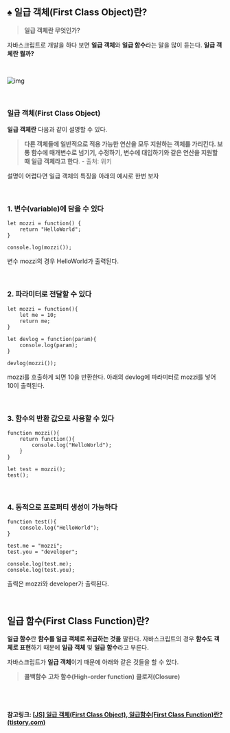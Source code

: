 ## ♠️ 일급 객체(First Class Object)란?

> **일급 객체란 무엇인가?**

자바스크립트로 개발을 하다 보면 **일급 객체**와 **일급 함수**라는 말을 많이 듣는다.
**일급 객체란 뭘까?** 

<br>

![img](https://blog.kakaocdn.net/dn/bXXzVH/btrKwcg1tpY/GlQMFrHkfMkUfkmx3pQx2k/img.png)

<br>

###  **일급 객체(First Class Object)**

**일급 객체란** 다음과 같이 설명할 수 있다.

> **다른 객체들에 일반적으로 적용 가능한 연산을 모두 지원하는 객체를 가리킨다. 보통 함수에 매개변수로 넘기기, 수정하기, 변수에 대입하기와 같은 연산을 지원할 때 일급 객체라고 한다**. - 출처: 위키

설명이 어렵다면 일급 객체의 특징을 아래의 예시로 한번 보자

<br>

### **1. 변수(variable)에 담을 수 있다**

```
let mozzi = function() {
	return "HelloWorld";
}

console.log(mozzi());
```

변수 mozzi의 경우 HelloWorld가 출력된다.

<br>

### **2. 파라미터로 전달할 수 있다**

```
let mozzi = function(){
	let me = 10;
	return me;
}

let devlog = function(param){
	console.log(param);
}

devlog(mozzi());
```

mozzi를 호출하게 되면 10을 반환한다.
아래의 devlog에 파라미터로 mozzi를 넣어 10이 출력된다.

<br>

### **3. 함수의 반환 값으로 사용할 수 있다**

```
function mozzi(){
	return function(){
		console.log("HelloWorld");
    }
}

let test = mozzi();
test();
```

<br>

### **4. 동적으로 프로퍼티 생성이 가능하다**

```
function test(){
	console.log("HelloWorld");
}

test.me = "mozzi";
test.you = "developer";

console.log(test.me);
console.log(test.you);
```

출력은 mozzi와 developer가 출력된다.



<br>

## **일급 함수(First Class Function)란?**

**일급 함수**란 **함수를 일급 객체로 취급하는 것을** 말한다. 자바스크립트의 경우 **함수도 객체로 표현**하기 때문에 **일급 객체** 및 **일급 함수**라고 부른다. 

자바스크립트가 **일급 객체**이기 때문에 아래와 같은 것들을 할 수 있다.

> **콜백함수**
> **고차 함수(High-order function)**
> **클로저(Closure)**

<br>

<br>

#### 참고링크: [[JS\] 일급 객체(First Class Object), 일급함수(First Class Function)란? (tistory.com)](https://mozzi-devlog.tistory.com/11)

<br>